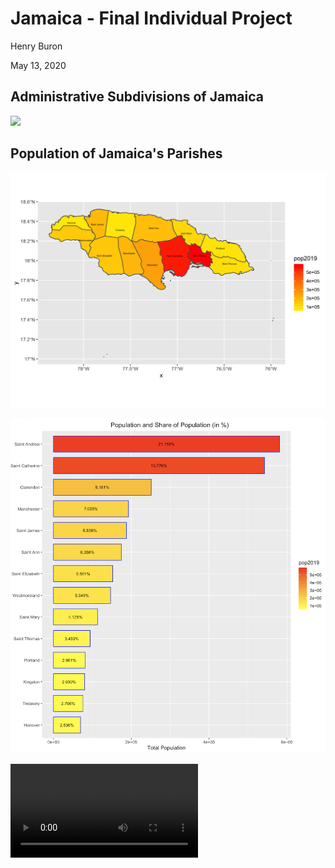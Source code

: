 # Jamaica - Final Individual Project

Henry Buron

May 13, 2020

## Administrative Subdivisions of Jamaica

![](jaimaica_gadm.png)

## Population of Jamaica's Parishes

![](jam_pop2019.png)

![](jam_graph3.png)

![](jam_pop2019E.mp4)

